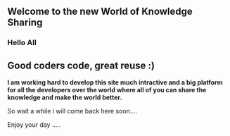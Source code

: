 ## Welcome to the new World of Knowledge Sharing

### Hello All
## Good coders code, great reuse :) ##

<b>I am working hard to develop this site much intractive and a big platform for all the developers over the world where all of you can share the knowledge and make the world better.</b>

So wait a while i will come back here soon....

Enjoy your day .....
